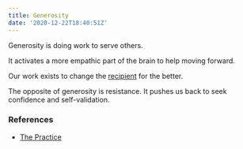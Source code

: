 ```yaml
---
title: Generosity
date: '2020-12-22T18:40:51Z'
---
```


Generosity is doing work to serve others.

It activates a more empathic part of the brain to help moving forward.

Our work exists to change the [recipient](./your-people) for the better.

The opposite of generosity is resistance. It pushes us back to seek confidence and self-validation.

### References

- [The Practice](../books/the-practice)
